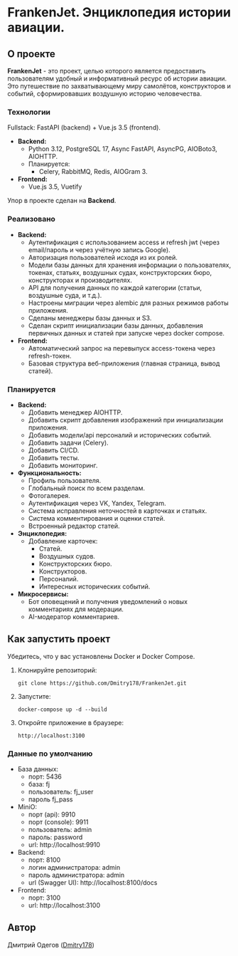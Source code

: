 # FrankenJet. Энциклопедия истории авиации.

## О проекте

**FrankenJet** - это проект, целью которого является предоставить пользователям удобный и информативный ресурс об истории авиации. Это путешествие по захватывающему миру самолётов, конструкторов и событий, сформировавших воздушную историю человечества.

### Технологии

Fullstack: FastAPI (backend) + Vue.js 3.5 (frontend).

* **Backend:**
  * Python 3.12, PostgreSQL 17, Async FastAPI, AsyncPG, AIOBoto3, AIOHTTP.
  * Планируется:
    * Celery, RabbitMQ, Redis, AIOGram 3.
* **Frontend:**
  * Vue.js 3.5, Vuetify

Упор в проекте сделан на **Backend**.

### Реализовано

* **Backend:**
  * Аутентификация с использованием access и refresh jwt (через email/пароль и через учётную запись Google).
  * Авторизация пользователей исходя из их ролей.
  * Модели базы данных для хранения информации о пользователях, токенах, статьях, воздушных судах, конструкторских бюро, конструкторах и производителях.
  * API для получения данных по каждой категории (статьи, воздушные суда, и т.д.).
  * Настроены миграции через alembic для разных режимов работы приложения.
  * Сделаны менеджеры базы данных и S3.
  * Сделан скрипт инициализации базы данных, добавления первичных данных и статей при запуске через docker compose.
* **Frontend:**
  * Автоматический запрос на перевыпуск access-токена через refresh-токен.
  * Базовая структура веб-приложения (главная страница, вывод статей).

### Планируется

* **Backend:**
  * Добавить менеджер AIOHTTP.
  * Добавить скрипт добавления изображений при инициализации приложения.
  * Добавить модели/api персоналий и исторических событий.
  * Добавить задачи (Celery).
  * Добавить CI/CD.
  * Добавить тесты.
  * Добавить мониторинг.
* **Функциональность:**
  * Профиль пользователя.
  * Глобальный поиск по всем разделам.
  * Фотогалерея.
  * Аутентификация через VK, Yandex, Telegram.
  * Система исправления неточностей в карточках и статьях.
  * Система комментирования и оценки статей.
  * Встроенный редактор статей.
* **Энциклопедия:**
  * Добавление карточек:
    * Статей.
    * Воздушных судов.
    * Конструкторских бюро.
    * Конструкторов.
    * Персоналий.
    * Интересных исторических событий.
* **Микросервисы:**
  * Бот оповещений и получения уведомлений о новых комментариях для модерации.
  * AI-модератор комментариев.

## Как запустить проект

Убедитесь, что у вас установлены Docker и Docker Compose.

1. Клонируйте репозиторий:
   ```
   git clone https://github.com/Dmitry178/FrankenJet.git
   ```
2. Запустите:
    ```
    docker-compose up -d --build
    ```
3. Откройте приложение в браузере:
    ```
    http://localhost:3100
    ```

### Данные по умолчанию

* База данных:
  * порт: 5436
  * база: fj
  * пользователь: fj_user
  * пароль fj_pass
* MiniO:
  * порт (api): 9910
  * порт (console): 9911
  * пользователь: admin
  * пароль: password
  * url: http://localhost:9910
* Backend:
  * порт: 8100
  * логин администратора: admin
  * пароль администратора: admin
  * url (Swagger UI): http://localhost:8100/docs
* Frontend:
  * порт: 3100
  * url: http://localhost:3100

## Автор

Дмитрий Одегов ([Dmitry178](https://github.com/Dmitry178))
